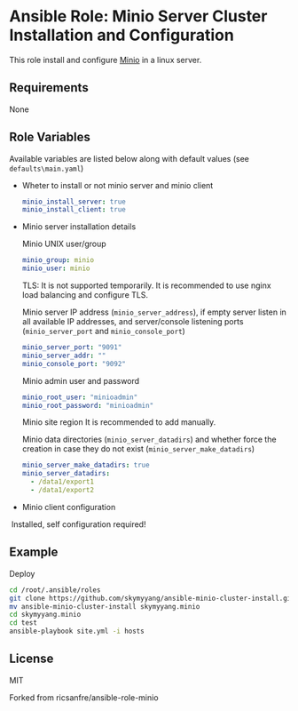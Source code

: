 Ansible Role: Minio Server Cluster Installation and Configuration
=========

This role install and configure [Minio](http://min.io) in a linux server.


Requirements
------------

None

Role Variables
--------------

Available variables are listed below along with default values (see `defaults\main.yaml`)

- Wheter to install or not minio server and minio client

  ```yml
  minio_install_server: true
  minio_install_client: true
  ```
- Minio server installation details

  Minio UNIX user/group
  ```yml
  minio_group: minio
  minio_user: minio
  ```

  TLS:
  It is not supported temporarily. It is recommended to use nginx load balancing and configure TLS.


  Minio server IP address (`minio_server_address`), if empty server listen in all available IP addresses, and server/console listening ports (`minio_server_port` and `minio_console_port`)
  ```yml
  minio_server_port: "9091"
  minio_server_addr: ""
  minio_console_port: "9092"
  ```

  Minio admin user and password
  ```yml
  minio_root_user: "minioadmin"
  minio_root_password: "minioadmin"
  ```

  Minio site region
  It is recommended to add manually.

  Minio data directories (`minio_server_datadirs`) and whether force the creation in case they do not exist (`minio_server_make_datadirs`)

  ```yml
  minio_server_make_datadirs: true
  minio_server_datadirs:
    - /data1/export1
    - /data1/export2
  ```

- Minio client configuration

​                 Installed, self configuration required!

Example
---
Deploy

```bash
cd /root/.ansible/roles
git clone https://github.com/skymyyang/ansible-minio-cluster-install.git
mv ansible-minio-cluster-install skymyyang.minio
cd skymyyang.minio
cd test
ansible-playbook site.yml -i hosts
```

License
-------

MIT

Forked from ricsanfre/ansible-role-minio
